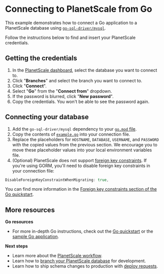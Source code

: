 # Connecting to PlanetScale from Go

This example demonstrates how to connect a Go application to a PlanetScale database using [`go-sql-driver/mysql`](https://github.com/go-sql-driver/mysql).

Follow the instructions below to find and insert your PlanetScale credentials.

## Getting the credentials

1. In the [PlanetScale dashboard](https://app.planetscale.com), select the database you want to connect to.
2. Click "**Branches**" and select the branch you want to connect to.
3. Click "**Connect**".
4. Select "**Go**" from the "**Connect from**" dropdown.
5. If the password is blurred, click "**New password**".
6. Copy the credentials. You won't be able to see the password again.

## Connecting your database

1. Add the `go-sql-driver/mysql` dependency to your [`go.mod` file](https://github.com/planetscale/examples/blob/main/go/go.mod). 
2. Copy the contents of [`example.go`](https://github.com/planetscale/examples/blob/main/go/example.go) into your connection file.
3. Replace the placeholders for `HOSTNAME`, `DATABASE`, `USERNAME`, and `PASSWORD` with the copied values from the previous section. We encourage you to move these placeholder values into your local environment variables file.
4. (Optional) PlanetScale does not support [foreign key constraints](https://docs.planetscale.com/learn/operating-without-foreign-key-constraints). If you're using GORM, you'll need to disable foreign key constraints in your connection file:

```go
DisableForeignKeyConstraintWhenMigrating: true,
```

You can find more information in the [Foreign key constraints section of the Go quickstart](https://docs.planetscale.com/tutorials/connect-go-app#foreign-key-constraints).

## More resources

**Go resources**
- For more in-depth Go instructions, check out the [Go quickstart](https://docs.planetscale.com/tutorials/connect-go-app) or the [sample Go application](https://github.com/planetscale/golang-example).

**Next steps**

- Learn more about the [PlanetScale workflow](https://docs.planetscale.com/concepts/planetscale-workflow).
- Learn how to [branch your PlanetScale database](https://docs.planetscale.com/concepts/branching) for development.
- Learn how to ship schema changes to production with [deploy requests](https://docs.planetscale.com/concepts/deploy-requests).